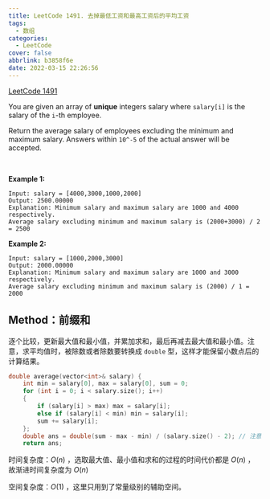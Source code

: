 ```yaml
---
title: LeetCode 1491. 去掉最低工资和最高工资后的平均工资
tags:
  - 数组
categories:
  - LeetCode
cover: false
abbrlink: b3858f6e
date: 2022-03-15 22:26:56
---
```


[LeetCode 1491](https://leetcode-cn.com/problems/average-salary-excluding-the-minimum-and-maximum-salary/)

You are given an array of **unique** integers salary where `salary[i]` is the salary of the `i`-th employee.

Return the average salary of employees excluding the minimum and maximum salary. Answers within `10^-5` of the actual answer will be accepted.

 

**Example 1:**

    Input: salary = [4000,3000,1000,2000]
    Output: 2500.00000
    Explanation: Minimum salary and maximum salary are 1000 and 4000 respectively.
    Average salary excluding minimum and maximum salary is (2000+3000) / 2 = 2500


**Example 2:**

    Input: salary = [1000,2000,3000]
    Output: 2000.00000
    Explanation: Minimum salary and maximum salary are 1000 and 3000 respectively.
    Average salary excluding minimum and maximum salary is (2000) / 1 = 2000



## Method：前缀和

逐个比较，更新最大值和最小值，并累加求和，最后再减去最大值和最小值。注意，求平均值时，被除数或者除数要转换成 `double` 型，这样才能保留小数点后的计算结果。

```cpp
double average(vector<int>& salary) {
    int min = salary[0], max = salary[0], sum = 0;
    for (int i = 0; i < salary.size(); i++)
    {
        if (salary[i] > max) max = salary[i];
        else if (salary[i] < min) min = salary[i];
        sum += salary[i];
    };
    double ans = double(sum - max - min) / (salary.size() - 2); // 注意这里被除数或除数要变成double型
    return ans;
```


时间复杂度：$O(n)$ ，选取最大值、最小值和求和的过程的时间代价都是 $O(n)$ ，故渐进时间复杂度为 $O(n)$

空间复杂度：$O(1)$ ，这里只用到了常量级别的辅助空间。